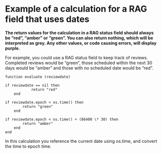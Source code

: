 

# Example of a calculation for a RAG field that uses dates

**The return values for the calculation in a RAG status field should always be “red”, “amber” or “green”. You can also return nothing, which will be interpreted as grey. Any other values, or code causing errors, will display purple.**

For example, you could use a RAG status field to keep track of reviews. Completed reviews would be “green”, those scheduled within the next 30 days would be “amber” and those with no scheduled date would be “red”.

```
function evaluate (reviewdate)

if reviewdate == nil then
            return "red"
    end

if reviewdate.epoch < os.time() then
        return "green"
    end

if reviewdate.epoch < os.time() + (86400 \* 30) then
        return "amber"
    end
end
```

In this calculation you reference the current date using os.time, and convert the time to epoch time.